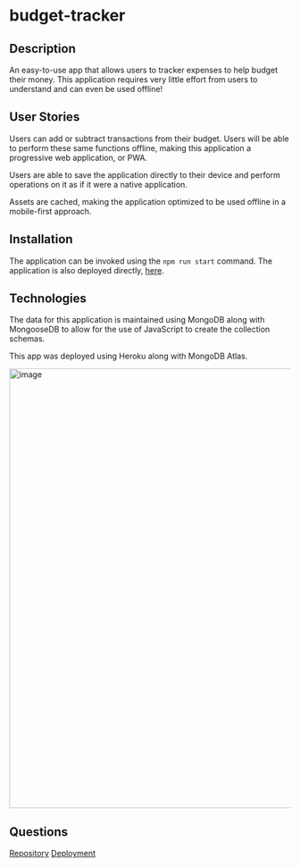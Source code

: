 # budget-tracker

## Description
An easy-to-use app that allows users to tracker expenses to help budget their money. This application requires very little effort from users to understand and can even be used offline!

## User Stories
Users can add or subtract transactions from their budget. Users will be able to perform these same functions offline, making this application a progressive web application, or PWA. 

Users are able to save the application directly to their device and perform operations on it as if it were a native application. 

Assets are cached, making the application optimized to be used offline in a mobile-first approach. 

## Installation
The application can be invoked using the `npm run start` command. 
The application is also deployed directly, [here](https://nicola-budget-tracker.herokuapp.com/).

## Technologies
The data for this application is maintained using MongoDB along with MongooseDB to allow for the use of JavaScript to create the collection schemas. 

This app was deployed using Heroku along with MongoDB Atlas.

<img width="787" alt="image" src="https://user-images.githubusercontent.com/86696492/164592636-e4b0b962-b072-4a81-8f33-6602472407aa.png">

## Questions
[Repository](https://github.com/nicolalenee/budget-tracker)
[Deployment](https://nicola-budget-tracker.herokuapp.com/)